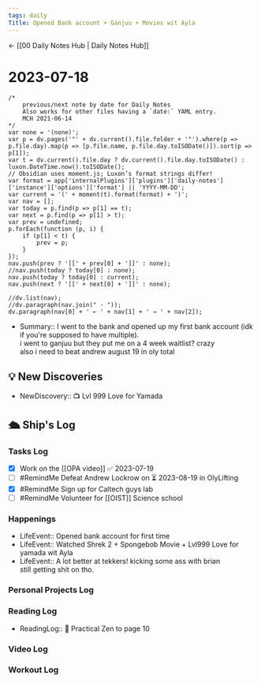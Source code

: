```yaml
---
tags: daily
Title: Opened Bank account + Ganjuu + Movies wit Ayla
---
```


<- [[00 Daily Notes Hub | Daily Notes Hub]]

# 2023-07-18
```dataviewjs
/*
    previous/next note by date for Daily Notes
    Also works for other files having a `date:` YAML entry.
    MCH 2021-06-14
*/
var none = '(none)';
var p = dv.pages('"' + dv.current().file.folder + '"').where(p => p.file.day).map(p => [p.file.name, p.file.day.toISODate()]).sort(p => p[1]);
var t = dv.current().file.day ? dv.current().file.day.toISODate() : luxon.DateTime.now().toISODate();
// Obsidian uses moment.js; Luxon’s format strings differ!
var format = app['internalPlugins']['plugins']['daily-notes']['instance']['options']['format'] || 'YYYY-MM-DD';
var current = '(' + moment(t).format(format) + ')';
var nav = [];
var today = p.find(p => p[1] == t);
var next = p.find(p => p[1] > t);
var prev = undefined;
p.forEach(function (p, i) {
    if (p[1] < t) {
        prev = p;
    }
});
nav.push(prev ? '[[' + prev[0] + ']]' : none);
//nav.push(today ? today[0] : none);
nav.push(today ? today[0] : current);
nav.push(next ? '[[' + next[0] + ']]' : none);

//dv.list(nav);
//dv.paragraph(nav.join(" · "));
dv.paragraph(nav[0] + ' ← ' + nav[1] + ' → ' + nav[2]);
```
- Summary:: I went to the bank and opened up my first bank account (idk if you're supposed to have multiple).<br>i went to ganjuu but they put me on a 4 week waitlist? crazy<br>also i need to beat andrew august 19 in oly total

## 💡 New Discoveries
- NewDiscovery:: 📺 Lvl 999 Love for Yamada

## 🛳️ Ship's Log
### Tasks Log
- [x] Work on the [[OPA video]] ✅ 2023-07-19
- [ ] #RemindMe Defeat Andrew Lockrow on ⏳ 2023-08-19 in OlyLifting
- [x] #RemindMe Sign up for Caltech guys lab
- [ ] #RemindMe Volunteer for [[OIST]] Science school
### Happenings
- LifeEvent:: Opened bank account for first time
- LifeEvent:: Watched Shrek 2 + Spongebob Movie + Lvl999 Love for yamada wit Ayla
- LifeEvent:: A lot better at tekkers! kicking some ass with brian<br>still getting shit on tho.
### Personal Projects Log

### Reading Log
- ReadingLog:: 📖 Practical Zen to page 10
### Video Log

### Workout Log
